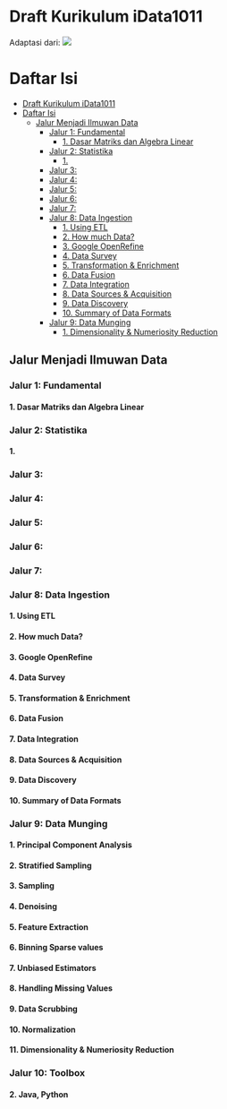 # Draft Kurikulum iData1011

Adaptasi dari:
![](https://cdn-images-1.medium.com/max/1600/0*C2eUsvALEoqx20re.png)

# Daftar Isi
- [Draft Kurikulum iData1011](#draft-kurikulum-idata1011)
- [Daftar Isi](#daftar-isi)
  - [Jalur Menjadi Ilmuwan Data](#jalur-menjadi-ilmuwan-data)
    - [Jalur 1: Fundamental](#jalur-1-fundamental)
      - [1. Dasar Matriks dan Algebra Linear](#1-dasar-matriks-dan-algebra-linear)
    - [Jalur 2: Statistika](#jalur-2-statistika)
      - [1.](#1)
    - [Jalur 3:](#jalur-3)
    - [Jalur 4:](#jalur-4)
    - [Jalur 5:](#jalur-5)
    - [Jalur 6:](#jalur-6)
    - [Jalur 7:](#jalur-7)
    - [Jalur 8: Data Ingestion](#jalur-8-data-ingestion)
      - [1. Using ETL](#1-using-etl)
      - [2. How much Data?](#2-how-much-data)
      - [3. Google OpenRefine](#3-google-openrefine)
      - [4. Data Survey](#4-data-survey)
      - [5. Transformation & Enrichment](#5-transformation--enrichment)
      - [6. Data Fusion](#6-data-fusion)
      - [7. Data Integration](#7-data-integration)
      - [8. Data Sources & Acquisition](#8-data-sources--acquisition)
      - [9. Data Discovery](#9-data-discovery)
      - [10. Summary of Data Formats](#10-summary-of-data-formats)
    - [Jalur 9: Data Munging](#jalur-9-data-munging)
      - [1. Dimensionality & Numeriosity Reduction](#1-dimensionality--numeriosity-reduction)


## Jalur Menjadi Ilmuwan Data
### Jalur 1: Fundamental
#### 1. Dasar Matriks dan Algebra Linear

### Jalur 2: Statistika
#### 1. 

### Jalur 3:
### Jalur 4:
### Jalur 5:
### Jalur 6:
### Jalur 7:
####

### Jalur 8: Data Ingestion
#### 1. Using ETL
#### 2. How much Data?
#### 3. Google OpenRefine
#### 4. Data Survey
#### 5. Transformation & Enrichment
#### 6. Data Fusion
#### 7. Data Integration
#### 8. Data Sources & Acquisition
#### 9. Data Discovery
#### 10. Summary of Data Formats

### Jalur 9: Data Munging
#### 1. Principal Component Analysis
#### 2. Stratified Sampling
#### 3. Sampling
#### 4. Denoising
#### 5. Feature Extraction
#### 6. Binning Sparse values
#### 7. Unbiased Estimators
#### 8. Handling Missing Values
#### 9. Data Scrubbing
#### 10. Normalization
#### 11. Dimensionality & Numeriosity Reduction

### Jalur 10: Toolbox
#### 2. Java, Python
